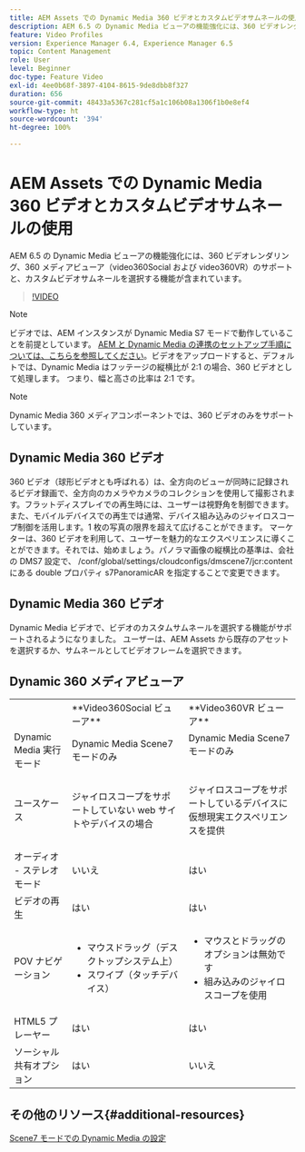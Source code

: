 ```yaml
---
title: AEM Assets での Dynamic Media 360 ビデオとカスタムビデオサムネールの使用
description: AEM 6.5 の Dynamic Media ビューアの機能強化には、360 ビデオレンダリング、360 メディアビューア（video360Social および video360VR）のサポートと、カスタムビデオサムネールを選択する機能が含まれています。
feature: Video Profiles
version: Experience Manager 6.4, Experience Manager 6.5
topic: Content Management
role: User
level: Beginner
doc-type: Feature Video
exl-id: 4ee0b68f-3897-4104-8615-9de8dbb8f327
duration: 656
source-git-commit: 48433a5367c281cf5a1c106b08a1306f1b0e8ef4
workflow-type: ht
source-wordcount: '394'
ht-degree: 100%

---
```


# AEM Assets での Dynamic Media 360 ビデオとカスタムビデオサムネールの使用

AEM 6.5 の Dynamic Media ビューアの機能強化には、360 ビデオレンダリング、360 メディアビューア（video360Social および video360VR）のサポートと、カスタムビデオサムネールを選択する機能が含まれています。

>[!VIDEO](https://video.tv.adobe.com/v/26391?quality=12&learn=on)

>[!NOTE]
>
>ビデオでは、AEM インスタンスが Dynamic Media S7 モードで動作していることを前提としています。  [AEM と Dynamic Media の連携のセットアップ手順については、こちらを参照してください](https://helpx.adobe.com/jp/experience-manager/6-3/assets/using/config-dynamic-fp-14410.html)。ビデオをアップロードすると、デフォルトでは、Dynamic Media はフッテージの縦横比が 2:1 の場合、360 ビデオとして処理します。 つまり、幅と高さの比率は 2:1 です。

>[!NOTE]
>
>Dynamic Media 360 メディアコンポーネントでは、360 ビデオのみをサポートしています。

## Dynamic Media 360 ビデオ

360 ビデオ（球形ビデオとも呼ばれる）は、全方向のビューが同時に記録されるビデオ録画で、全方向のカメラやカメラのコレクションを使用して撮影されます。フラットディスプレイでの再生時には、ユーザーは視野角を制御できます。また、モバイルデバイスでの再生では通常、デバイス組み込みのジャイロスコープ制御を活用します。1 枚の写真の限界を超えて広げることができます。 マーケターは、360 ビデオを利用して、ユーザーを魅力的なエクスペリエンスに導くことができます。それでは、始めましょう。パノラマ画像の縦横比の基準は、会社の DMS7 設定で、 /conf/global/settings/cloudconfigs/dmscene7/jcr:content にある double プロパティ s7PanoramicAR を指定することで変更できます。

## Dynamic Media 360 ビデオ

Dynamic Media ビデオで、ビデオのカスタムサムネールを選択する機能がサポートされるようになりました。 ユーザーは、AEM Assets から既存のアセットを選択するか、サムネールとしてビデオフレームを選択できます。

## Dynamic 360 メディアビューア

<table> 
 <tbody>
   <tr>
      <td>  </td>
      <td>**Video360Social ビューア**</td>
      <td>**Video360VR ビューア**</td>
   </tr>
   <tr>
      <td>Dynamic Media 実行モード</td>
      <td>Dynamic Media Scene7 モードのみ</td>
      <td>Dynamic Media Scene7 モードのみ<br>
 <br>
      </td>
   </tr>
   <tr>
      <td>ユースケース</td>
      <td>
         <p>ジャイロスコープをサポートしていない web サイトやデバイスの場合</p>
         <p> </p>
      </td>
      <td>
         <p>ジャイロスコープをサポートしているデバイスに仮想現実エクスペリエンスを提供 </p>
      </td>
   </tr>
   <tr>
      <td>オーディオ - ステレオモード</td>
      <td>いいえ</td>
      <td>はい</td>
   </tr>
   <tr>
      <td>ビデオの再生</td>
      <td>はい</td>
      <td>はい</td>
   </tr>
   <tr>
      <td>POV ナビゲーション</td>
      <td>
         <ul>
            <li>マウスドラッグ（デスクトップシステム上）</li>
            <li>スワイプ（タッチデバイス）</li>
         </ul>
      </td>
      <td>
         <ul>
            <li>マウスとドラッグのオプションは無効です</li>
            <li>組み込みのジャイロスコープを使用</li>
         </ul>
      </td>
   </tr>
   <tr>
      <td>HTML5 プレーヤー</td>
      <td>はい</td>
      <td>はい</td>
   </tr>
   <tr>
      <td>ソーシャル共有オプション</td>
      <td>はい</td>
      <td>いいえ</td>
   </tr>
</tbody>
</table>

## その他のリソース{#additional-resources}

[Scene7 モードでの Dynamic Media の設定](https://helpx.adobe.com/jp/experience-manager/6-5/assets/using/config-dms7.html)
